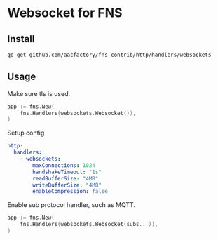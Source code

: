 # Websocket for FNS

## Install
```bash
go get github.com/aacfactory/fns-contrib/http/handlers/websockets
```

## Usage
Make sure tls is used.
```go
app := fns.New(
    fns.Handlers(websockets.Websocket()),
)
```
Setup config
```yaml
http:
  handlers:
    - websockets:
        maxConnections: 1024
        handshakeTimeout: "1s"
        readBufferSize: "4MB"
        writeBufferSize: "4MB"
        enableCompression: false
```
Enable sub protocol handler, such as MQTT.
```go
app := fns.New(
    fns.Handlers(websockets.Websocket(subs...)),
)
```